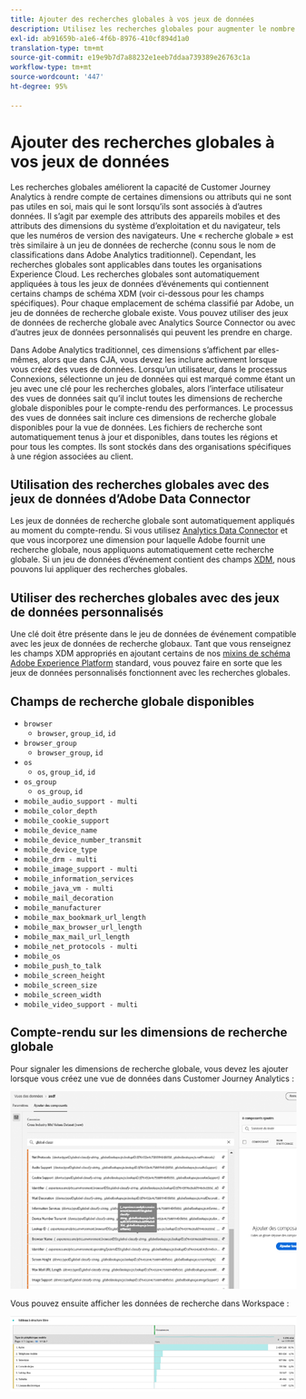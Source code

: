 ```yaml
---
title: Ajouter des recherches globales à vos jeux de données
description: Utilisez les recherches globales pour augmenter le nombre de rapports avec des dimensions utiles dans Customer Journey Analytics.
exl-id: ab91659b-a1e6-4f6b-8976-410cf894d1a0
translation-type: tm+mt
source-git-commit: e19e9b7d7a88232e1eeb7ddaa739389e26763c1a
workflow-type: tm+mt
source-wordcount: '447'
ht-degree: 95%

---
```


# Ajouter des recherches globales à vos jeux de données

Les recherches globales améliorent la capacité de Customer Journey Analytics à rendre compte de certaines dimensions ou attributs qui ne sont pas utiles en soi, mais qui le sont lorsqu’ils sont associés à d’autres données. Il s’agit par exemple des attributs des appareils mobiles et des attributs des dimensions du système d’exploitation et du navigateur, tels que les numéros de version des navigateurs. Une « recherche globale » est très similaire à un jeu de données de recherche (connu sous le nom de classifications dans Adobe Analytics traditionnel). Cependant, les recherches globales sont applicables dans toutes les organisations Experience Cloud. Les recherches globales sont automatiquement appliquées à tous les jeux de données d’événements qui contiennent certains champs de schéma XDM (voir ci-dessous pour les champs spécifiques).
Pour chaque emplacement de schéma classifié par Adobe, un jeu de données de recherche globale existe. Vous pouvez utiliser des jeux de données de recherche globale avec Analytics Source Connector ou avec d’autres jeux de données personnalisés qui peuvent les prendre en charge.

Dans Adobe Analytics traditionnel, ces dimensions s’affichent par elles-mêmes, alors que dans CJA, vous devez les inclure activement lorsque vous créez des vues de données. Lorsqu’un utilisateur, dans le processus Connexions, sélectionne un jeu de données qui est marqué comme étant un jeu avec une clé pour les recherches globales, alors l’interface utilisateur des vues de données sait qu’il inclut toutes les dimensions de recherche globale disponibles pour le compte-rendu des performances. Le processus des vues de données sait inclure ces dimensions de recherche globale disponibles pour la vue de données. Les fichiers de recherche sont automatiquement tenus à jour et disponibles, dans toutes les régions et pour tous les comptes. Ils sont stockés dans des organisations spécifiques à une région associées au client.

## Utilisation des recherches globales avec des jeux de données d’Adobe Data Connector

Les jeux de données de recherche globale sont automatiquement appliqués au moment du compte-rendu. Si vous utilisez [Analytics Data Connector](https://experienceleague.adobe.com/docs/experience-platform/sources/connectors/adobe-applications/analytics.html?lang=fr-FR#connectors) et que vous incorporez une dimension pour laquelle Adobe fournit une recherche globale, nous appliquons automatiquement cette recherche globale. Si un jeu de données d’événement contient des champs [XDM](https://experienceleague.adobe.com/docs/experience-platform/xdm/home.html?lang=fr-FR), nous pouvons lui appliquer des recherches globales.

## Utiliser des recherches globales avec des jeux de données personnalisés

Une clé doit être présente dans le jeu de données de événement compatible avec les jeux de données de recherche globaux. Tant que vous renseignez les champs XDM appropriés en ajoutant certains de nos [mixins de schéma Adobe Experience Platform](https://experienceleague.adobe.com/docs/experience-platform/xdm/mixins/event/environment-details.html?lang=fr-FR#mixins) standard, vous pouvez faire en sorte que les jeux de données personnalisés fonctionnent avec les recherches globales.

## Champs de recherche globale disponibles

* `browser`
   * `browser`, `group_id`, `id`
* `browser_group`
   * `browser_group`, `id`
* `os`
   * `os`,  `group_id`,  `id`
* `os_group`
   * `os_group`,  `id`
* `mobile_audio_support - multi`
* `mobile_color_depth`
* `mobile_cookie_support`
* `mobile_device_name`
* `mobile_device_number_transmit`
* `mobile_device_type`
* `mobile_drm - multi`
* `mobile_image_support - multi`
* `mobile_information_services`
* `mobile_java_vm - multi`
* `mobile_mail_decoration`
* `mobile_manufacturer`
* `mobile_max_bookmark_url_length`
* `mobile_max_browser_url_length`
* `mobile_max_mail_url_length`
* `mobile_net_protocols - multi`
* `mobile_os`
* `mobile_push_to_talk`
* `mobile_screen_height`
* `mobile_screen_size`
* `mobile_screen_width`
* `mobile_video_support - multi`

## Compte-rendu sur les dimensions de recherche globale

Pour signaler les dimensions de recherche globale, vous devez les ajouter lorsque vous créez une vue de données dans Customer Journey Analytics :

![](assets/global-lookup.png)

Vous pouvez ensuite afficher les données de recherche dans Workspace :

![](assets/gl-reporting.png)
